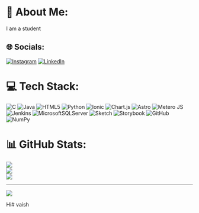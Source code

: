 # 💫 About Me:
I am a student


## 🌐 Socials:
[![Instagram](https://img.shields.io/badge/Instagram-%23E4405F.svg?logo=Instagram&logoColor=white)](https://instagram.com/vaishhh_r_k) [![LinkedIn](https://img.shields.io/badge/LinkedIn-%230077B5.svg?logo=linkedin&logoColor=white)](https://linkedin.com/in/kannurvaishnavi@gmail.com) 

# 💻 Tech Stack:
![C](https://img.shields.io/badge/c-%2300599C.svg?style=flat&logo=c&logoColor=white) ![Java](https://img.shields.io/badge/java-%23ED8B00.svg?style=flat&logo=openjdk&logoColor=white) ![HTML5](https://img.shields.io/badge/html5-%23E34F26.svg?style=flat&logo=html5&logoColor=white) ![Python](https://img.shields.io/badge/python-3670A0?style=flat&logo=python&logoColor=ffdd54) ![Ionic](https://img.shields.io/badge/Ionic-%233880FF.svg?style=flat&logo=Ionic&logoColor=white) ![Chart.js](https://img.shields.io/badge/chart.js-F5788D.svg?style=flat&logo=chart.js&logoColor=white) ![Astro](https://img.shields.io/badge/astro-%232C2052.svg?style=flat&logo=astro&logoColor=white) ![Metero JS](https://img.shields.io/badge/meteorjs-%23d74c4c.svg?style=flat&logo=meteor&logoColor=white) ![Jenkins](https://img.shields.io/badge/jenkins-%232C5263.svg?style=flat&logo=jenkins&logoColor=white) ![MicrosoftSQLServer](https://img.shields.io/badge/Microsoft%20SQL%20Server-CC2927?style=flat&logo=microsoft%20sql%20server&logoColor=white) ![Sketch](https://img.shields.io/badge/Sketch-FFB387?style=flat&logo=sketch&logoColor=black) ![Storybook](https://img.shields.io/badge/-Storybook-FF4785?style=flat&logo=storybook&logoColor=white) ![GitHub](https://img.shields.io/badge/github-%23121011.svg?style=flat&logo=github&logoColor=white) ![NumPy](https://img.shields.io/badge/numpy-%23013243.svg?style=flat&logo=numpy&logoColor=white)
# 📊 GitHub Stats:
![](https://github-readme-stats.vercel.app/api?username=vaishnavi725&theme=gruvbox&hide_border=false&include_all_commits=true&count_private=true)<br/>
![](https://github-readme-streak-stats.herokuapp.com/?user=vaishnavi725&theme=gruvbox&hide_border=false)<br/>
![](https://github-readme-stats.vercel.app/api/top-langs/?username=vaishnavi725&theme=gruvbox&hide_border=false&include_all_commits=true&count_private=true&layout=compact)

---
[![](https://visitcount.itsvg.in/api?id=vaishnavi725&icon=0&color=0)](https://visitcount.itsvg.in)

<!-- Proudly created with GPRM ( https://gprm.itsvg.in ) -->Hi# vaish
